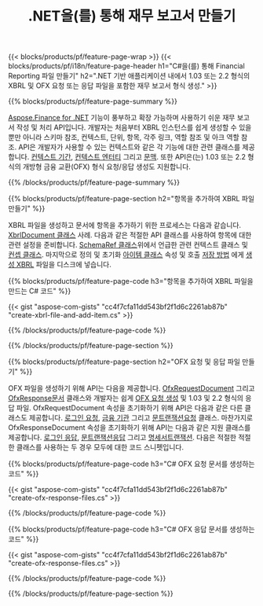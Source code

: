 ﻿---
title: .NET을(를) 통해 재무 보고서 만들기
url: /ko/net/create/
description:  C# 코드를 사용하여 XBRL에 재무 보고서를 만들고 OFX .NET 라이브러리를 통해 요청 또는 응답 파일을 만듭니다.
---
{{< blocks/products/pf/feature-page-wrap >}}
{{< blocks/products/pf/i18n/feature-page-header h1="C#을(를) 통해 Financial Reporting 파일 만들기" h2=".NET 기반 애플리케이션 내에서 1.03 또는 2.2 형식의 XBRL 및 OFX 요청 또는 응답 파일을 포함한 재무 보고서 형식 생성." >}}

{{% blocks/products/pf/feature-page-summary %}}

[Aspose.Finance for .NET](https://products.aspose.com/finance/net/) 기능이 풍부하고 확장 가능하며 사용하기 쉬운 재무 보고서 작성 및 처리 API입니다. 개발자는 처음부터 XBRL 인스턴스를 쉽게 생성할 수 있을 뿐만 아니라 스키마 참조, 컨텍스트, 단위, 항목, 각주 링크, 역할 참조 및 
아크 역할 참조. API은 개발자가 사용할 수 있는 컨텍스트와 같은 각 기능에 대한 관련 클래스를 제공합니다. [컨텍스트 기간](https://apireference.aspose.com/finance/net/aspose.finance.xbrl/contextperiod), [컨텍스트 엔터티](https://apireference.aspose.com/finance/net/aspose.finance.xbrl/contextentity) 그리고 [문맥](https://apireference.aspose.com/finance/net/aspose.finance.xbrl/context). 
또한 API은(는) 1.03 또는 2.2 형식의 개방형 금융 교환(OFX) 형식 요청/응답 생성도 지원합니다.

{{% /blocks/products/pf/feature-page-summary %}}

{{% blocks/products/pf/feature-page-section h2="항목을 추가하여 XBRL 파일 만들기" %}}

XBRL 파일을 생성하고 문서에 항목을 추가하기 위한 프로세스는 다음과 같습니다. [XbrlDocument 클래스](https://apireference.aspose.com/finance/net/aspose.finance.xbrl/xbrldocument) 사례. 다음과 같은 적절한 API 클래스를 사용하여 항목에 대한 관련 설정을 준비합니다. [SchemaRef 클래스](https://apireference.aspose.com/finance/net/aspose.finance.xbrl/schemaref)위에서 언급한 관련 컨텍스트 클래스 및 [컨셉 클래스](https://apireference.aspose.com/finance/net/aspose.finance.xbrl/concept). 마지막으로 정의 및 초기화 [아이템 클래스](https://apireference.aspose.com/finance/net/aspose.finance.xbrl/item) 속성 및 호출 [저장 방법](https://apireference.aspose.com/finance/net/aspose.finance.xbrl.xbrldocument/save/methods/1) 에게 [생성 XBRL](https://products.aspose.com/finance/net/create/xbrl/) 파일을 디스크에 넣습니다.

{{% blocks/products/pf/feature-page-code h3="항목을 추가하여 XBRL 파일을 만드는 C# 코드" %}}

{{< gist "aspose-com-gists" "cc4f7cfa11dd543bf2f1d6c2261ab87b" "create-xbrl-file-and-add-item.cs" >}} 

{{% /blocks/products/pf/feature-page-code %}}

{{% /blocks/products/pf/feature-page-section %}}

{{% blocks/products/pf/feature-page-section h2="OFX 요청 및 응답 파일 만들기" %}}


OFX 파일을 생성하기 위해 API는 다음을 제공합니다. [OfxRequestDocument](https://apireference.aspose.com/finance/net/aspose.finance.ofx/ofxrequestdocument) 그리고 [OfxResponse문서](https://apireference.aspose.com/finance/net/aspose.finance.ofx/ofxresponsedocument) 클래스와 개발자는 쉽게 [OFX 요청 생성](https://products.aspose.com/finance/net/create/ofx-request/) 및 1.03 및 2.2 형식의 응답 파일. OfxRequestDocument 속성을 초기화하기 위해 API은 다음과 같은 다른 클래스도 제공합니다. [로그인 요청](https://apireference.aspose.com/finance/net/aspose.finance.ofx.signon/signonrequest), [금융 기관](https://apireference.aspose.com/finance/net/aspose.finance.ofx.signon/financialinstitution) 그리고 [문트랜잭션요청](https://apireference.aspose.com/finance/net/aspose.finance.ofx.bank/statementtransactionrequest) 클래스. 마찬가지로 OfxResponseDocument 속성을 초기화하기 위해 API는 다음과 같은 지원 클래스를 제공합니다. [로그인 응답](https://apireference.aspose.com/finance/net/aspose.finance.ofx.signon/signonresponse),  [문트랜잭션응답](https://apireference.aspose.com/finance/net/aspose.finance.ofx.bank/statementtransactionresponse) 그리고 [명세서트랜잭션](https://apireference.aspose.com/finance/net/aspose.finance.ofx/statementtransaction). 다음은 적절한 적절한 클래스를 사용하는 두 경우 모두에 대한 코드 스니펫입니다.

{{% blocks/products/pf/feature-page-code h3="C# OFX 요청 문서를 생성하는 코드" %}}

{{< gist "aspose-com-gists" "cc4f7cfa11dd543bf2f1d6c2261ab87b" "create-ofx-response-files.cs" >}} 

{{% /blocks/products/pf/feature-page-code %}}

{{% blocks/products/pf/feature-page-code h3="C# OFX 응답 문서를 생성하는 코드" %}}

{{< gist "aspose-com-gists" "cc4f7cfa11dd543bf2f1d6c2261ab87b" "create-ofx-response-files.cs" >}} 

{{% /blocks/products/pf/feature-page-code %}}

{{% /blocks/products/pf/feature-page-section %}}